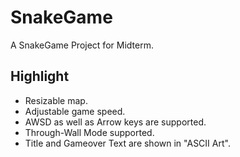 # SnakeGame

A SnakeGame Project for Midterm.

## Highlight

- Resizable map.
- Adjustable game speed.
- AWSD as well as Arrow keys are supported.
- Through-Wall Mode supported.
- Title and Gameover Text are shown in "ASCII Art".
